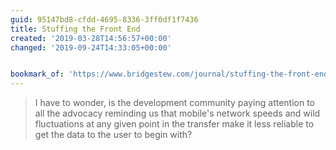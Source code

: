 ```yaml
---
guid: 95147bd8-cfdd-4695-8336-3ff0df1f7436
title: Stuffing the Front End
created: '2019-03-28T14:56:57+00:00'
changed: '2019-09-24T14:33:05+00:00'


bookmark_of: 'https://www.bridgestew.com/journal/stuffing-the-front-end/'
---
```


> I have to wonder, is the development community paying attention to all the advocacy reminding us that mobile's network speeds and wild fluctuations at any given point in the transfer make it less reliable to get the data to the user to begin with?
